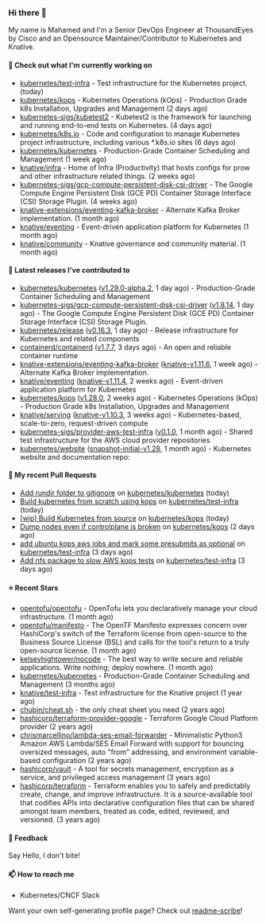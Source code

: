 ### Hi there 👋

My name is Mahamed and I'm a Senior DevOps Engineer at ThousandEyes by Cisco and an Opensource Maintainer/Contributor to Kubernetes and Knative.

#### 👷 Check out what I'm currently working on

- [kubernetes/test-infra](https://github.com/kubernetes/test-infra) - Test infrastructure for the Kubernetes project. (today)
- [kubernetes/kops](https://github.com/kubernetes/kops) - Kubernetes Operations (kOps) - Production Grade k8s Installation, Upgrades and Management (2 days ago)
- [kubernetes-sigs/kubetest2](https://github.com/kubernetes-sigs/kubetest2) - Kubetest2 is the framework for launching and running end-to-end tests on Kubernetes. (4 days ago)
- [kubernetes/k8s.io](https://github.com/kubernetes/k8s.io) - Code and configuration to manage Kubernetes project infrastructure, including various *.k8s.io sites (6 days ago)
- [kubernetes/kubernetes](https://github.com/kubernetes/kubernetes) - Production-Grade Container Scheduling and Management (1 week ago)
- [knative/infra](https://github.com/knative/infra) - Home of Infra (Productivity) that hosts configs for prow and other infrastructure related things. (2 weeks ago)
- [kubernetes-sigs/gcp-compute-persistent-disk-csi-driver](https://github.com/kubernetes-sigs/gcp-compute-persistent-disk-csi-driver) - The Google Compute Engine Persistent Disk (GCE PD) Container Storage Interface (CSI) Storage Plugin. (4 weeks ago)
- [knative-extensions/eventing-kafka-broker](https://github.com/knative-extensions/eventing-kafka-broker) - Alternate Kafka Broker implementation. (1 month ago)
- [knative/eventing](https://github.com/knative/eventing) - Event-driven application platform for Kubernetes (1 month ago)
- [knative/community](https://github.com/knative/community) - Knative governance and community material. (1 month ago)

#### 🔭 Latest releases I've contributed to

- [kubernetes/kubernetes](https://github.com/kubernetes/kubernetes) ([v1.29.0-alpha.2](https://github.com/kubernetes/kubernetes/releases/tag/v1.29.0-alpha.2), 1 day ago) - Production-Grade Container Scheduling and Management
- [kubernetes-sigs/gcp-compute-persistent-disk-csi-driver](https://github.com/kubernetes-sigs/gcp-compute-persistent-disk-csi-driver) ([v1.8.14](https://github.com/kubernetes-sigs/gcp-compute-persistent-disk-csi-driver/releases/tag/v1.8.14), 1 day ago) - The Google Compute Engine Persistent Disk (GCE PD) Container Storage Interface (CSI) Storage Plugin.
- [kubernetes/release](https://github.com/kubernetes/release) ([v0.16.3](https://github.com/kubernetes/release/releases/tag/v0.16.3), 1 day ago) - Release infrastructure for Kubernetes and related components
- [containerd/containerd](https://github.com/containerd/containerd) ([v1.7.7](https://github.com/containerd/containerd/releases/tag/v1.7.7), 3 days ago) - An open and reliable container runtime
- [knative-extensions/eventing-kafka-broker](https://github.com/knative-extensions/eventing-kafka-broker) ([knative-v1.11.6](https://github.com/knative-extensions/eventing-kafka-broker/releases/tag/knative-v1.11.6), 1 week ago) - Alternate Kafka Broker implementation.
- [knative/eventing](https://github.com/knative/eventing) ([knative-v1.11.4](https://github.com/knative/eventing/releases/tag/knative-v1.11.4), 2 weeks ago) - Event-driven application platform for Kubernetes
- [kubernetes/kops](https://github.com/kubernetes/kops) ([v1.28.0](https://github.com/kubernetes/kops/releases/tag/v1.28.0), 2 weeks ago) - Kubernetes Operations (kOps) - Production Grade k8s Installation, Upgrades and Management
- [knative/serving](https://github.com/knative/serving) ([knative-v1.10.3](https://github.com/knative/serving/releases/tag/knative-v1.10.3), 3 weeks ago) - Kubernetes-based, scale-to-zero, request-driven compute
- [kubernetes-sigs/provider-aws-test-infra](https://github.com/kubernetes-sigs/provider-aws-test-infra) ([v0.1.0](https://github.com/kubernetes-sigs/provider-aws-test-infra/releases/tag/v0.1.0), 1 month ago) - Shared test infrastructure for the AWS cloud provider repositories
- [kubernetes/website](https://github.com/kubernetes/website) ([snapshot-initial-v1.28](https://github.com/kubernetes/website/releases/tag/snapshot-initial-v1.28), 1 month ago) - Kubernetes website and documentation repo: 

#### 🔨 My recent Pull Requests

- [Add rundir folder to gitignore](https://github.com/kubernetes/kubernetes/pull/121195) on [kubernetes/kubernetes](https://github.com/kubernetes/kubernetes) (today)
- [Build kubernetes from scratch using kops](https://github.com/kubernetes/test-infra/pull/31023) on [kubernetes/test-infra](https://github.com/kubernetes/test-infra) (today)
- [[wip] Build Kubernetes from source](https://github.com/kubernetes/kops/pull/16018) on [kubernetes/kops](https://github.com/kubernetes/kops) (today)
- [Dump nodes even if controlplane is broken](https://github.com/kubernetes/kops/pull/16010) on [kubernetes/kops](https://github.com/kubernetes/kops) (2 days ago)
- [add ubuntu kops aws jobs and mark some presubmits as optional](https://github.com/kubernetes/test-infra/pull/30989) on [kubernetes/test-infra](https://github.com/kubernetes/test-infra) (3 days ago)
- [Add nfs package to slow AWS kops tests](https://github.com/kubernetes/test-infra/pull/30986) on [kubernetes/test-infra](https://github.com/kubernetes/test-infra) (3 days ago)

#### ⭐ Recent Stars

- [opentofu/opentofu](https://github.com/opentofu/opentofu) - OpenTofu lets you declaratively manage your cloud infrastructure. (1 month ago)
- [opentofu/manifesto](https://github.com/opentofu/manifesto) - The OpenTF Manifesto expresses concern over HashiCorp&#39;s switch of the Terraform license from open-source to the Business Source License (BSL) and calls for the tool&#39;s return to a truly open-source license. (1 month ago)
- [kelseyhightower/nocode](https://github.com/kelseyhightower/nocode) - The best way to write secure and reliable applications. Write nothing; deploy nowhere. (1 month ago)
- [kubernetes/kubernetes](https://github.com/kubernetes/kubernetes) - Production-Grade Container Scheduling and Management (3 months ago)
- [knative/test-infra](https://github.com/knative/test-infra) - Test infrastructure for the Knative project (1 year ago)
- [chubin/cheat.sh](https://github.com/chubin/cheat.sh) - the only cheat sheet you need (2 years ago)
- [hashicorp/terraform-provider-google](https://github.com/hashicorp/terraform-provider-google) - Terraform Google Cloud Platform provider (2 years ago)
- [chrismarcellino/lambda-ses-email-forwarder](https://github.com/chrismarcellino/lambda-ses-email-forwarder) - Minimalistic Python3 Amazon AWS Lambda/SES Email Forward with support for bouncing oversized messages, auto &#34;from&#34; addressing, and environment variable-based configuration (2 years ago)
- [hashicorp/vault](https://github.com/hashicorp/vault) - A tool for secrets management, encryption as a service, and privileged access management (3 years ago)
- [hashicorp/terraform](https://github.com/hashicorp/terraform) - Terraform enables you to safely and predictably create, change, and improve infrastructure. It is a source-available tool that codifies APIs into declarative configuration files that can be shared amongst team members, treated as code, edited, reviewed, and versioned. (3 years ago)

#### 💬 Feedback

Say Hello, I don't bite!

#### 📫 How to reach me

- Kubernetes/CNCF Slack

Want your own self-generating profile page? Check out [readme-scribe](https://github.com/muesli/readme-scribe)!



